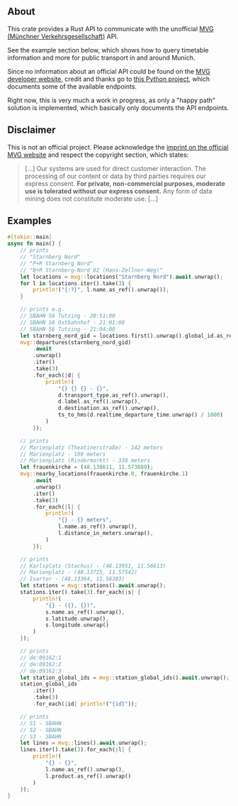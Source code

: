 ## About
This crate provides a Rust API to communicate with the unofficial [MVG (Münchner Verkehrsgesellschaft)](https://www.mvg.de/) API.

See the example section below, which shows how to query timetable information 
and more for public transport in and around Munich.

Since no information about an official  API could be found on the [MVG developer website](https://www.mvv-muenchen.de/fahrplanauskunft/fuer-entwickler/index.html), 
credit and thanks go to [this Python project](https://github.com/mondbaron/mvg/),
which documents some of the available endpoints.

Right now, this is very much a work in progress, as only a "happy path" solution is implemented,
which basically only documents the API endpoints.

## Disclaimer
This is not an official project. Please acknowledge the [imprint on the official MVG website](https://www.mvg.de/impressum.html)
and respect the copyright section, which states:
> [...] 
> Our systems are used for direct customer interaction.
> The processing of our content or data by third parties requires our express consent. 
> **For private, non-commercial purposes, moderate use is tolerated without our express consent.**
>  Any form of data mining does not constitute moderate use. [...]



## Examples
```rust
#[tokio::main]
async fn main() {
    // prints
    // "Starnberg Nord"
    // "P+R Starnberg Nord"
    // "B+R Starnberg-Nord 02 (Hans-Zellner-Weg)"
    let locations = mvg::locations("Starnberg Nord").await.unwrap();
    for l in locations.iter().take(3) {
        println!("{:?}", l.name.as_ref().unwrap());
    }

    // prints e.g.
    // SBAHN S6 Tutzing - 20:51:00
    // SBAHN S6 Ostbahnhof - 21:01:00
    // SBAHN S6 Tutzing - 21:04:00
    let starnberg_nord_gid = locations.first().unwrap().global_id.as_ref().unwrap();
    mvg::departures(starnberg_nord_gid)
        .await
        .unwrap()
        .iter()
        .take(3)
        .for_each(|d| {
            println!(
                "{} {} {} - {}",
                d.transport_type.as_ref().unwrap(),
                d.label.as_ref().unwrap(),
                d.destination.as_ref().unwrap(),
                ts_to_hms(d.realtime_departure_time.unwrap() / 1000)
            )
        });

    // prints
    // Marienplatz (Theatinerstraße) - 142 meters
    // Marienplatz - 189 meters
    // Marienplatz (Rindermarkt) - 338 meters
    let frauenkirche = (48.138611, 11.573889);
    mvg::nearby_locations(frauenkirche.0, frauenkirche.1)
        .await
        .unwrap()
        .iter()
        .take(3)
        .for_each(|l| {
            println!(
                "{} - {} meters",
                l.name.as_ref().unwrap(),
                l.distance_in_meters.unwrap(),
            )
        });

    // prints
    // Karlsplatz (Stachus) - (48.13951, 11.56613)
    // Marienplatz - (48.13725, 11.57542)
    // Isartor - (48.13364, 11.58303)
    let stations = mvg::stations().await.unwrap();
    stations.iter().take(3).for_each(|s| {
        println!(
            "{} - ({}, {})",
            s.name.as_ref().unwrap(),
            s.latitude.unwrap(),
            s.longitude.unwrap()
        )
    });

    // prints
    // de:09162:1
    // de:09162:2
    // de:09162:3
    let station_global_ids = mvg::station_global_ids().await.unwrap();
    station_global_ids
        .iter()
        .take(3)
        .for_each(|id| println!("{id}"));

    // prints
    // S1 - SBAHN
    // S2 - SBAHN
    // S3 - SBAHN
    let lines = mvg::lines().await.unwrap();
    lines.iter().take(3).for_each(|l| {
        println!(
            "{} - {}",
            l.name.as_ref().unwrap(),
            l.product.as_ref().unwrap()
        )
    });
}
```

